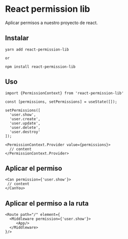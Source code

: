 # React permission lib

Aplicar permisos a nuestro proyecto de react.

## Instalar
```
yarn add react-permission-lib

or

npm install react-permission-lib
```

## Uso
```
import {PermissionContext} from 'react-permission-lib'

const [permissions, setPermissions] = useState([]);

setPermissions([
  'user.show',
  'user.create', 
  'user.update', 
  'user.delete', 
  'user.destroy'
]);

<PermissionContext.Provider value={permissions}>
  // content
</PermissionContext.Provider>
```


## Aplicar el permiso

```
<Can permission={'user.show'}>
 // content
</CanYou>

```

## Aplicar el permiso a la ruta

```
<Route path="/" element={
  <Middleware permission={'user.show'}>
     <App/>
  </Middleware>
}/>

